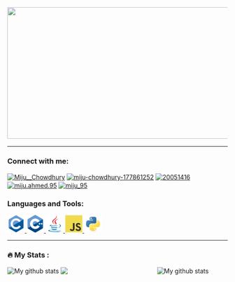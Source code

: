 <div align="center">
  <img src="https://media.giphy.com/media/dWesBcTLavkZuG35MI/giphy.gif" width="600" height="300"/>
</div>

---

<h3 align="left">Connect with me:</h3>
<p align="left">
<a href="https://twitter.com/Miju__Chowdhury" target="blank"><img align="center" src="https://raw.githubusercontent.com/rahuldkjain/github-profile-readme-generator/master/src/images/icons/Social/twitter.svg" alt="Miju__Chowdhury" height="30" width="40" /></a>
<a href="https://www.linkedin.com/in/miju-chowdhury-177861252/" target="blank"><img align="center" src="https://raw.githubusercontent.com/rahuldkjain/github-profile-readme-generator/master/src/images/icons/Social/linked-in-alt.svg" alt="miju-chowdhury-177861252" height="30" width="40" /></a>
<a href="https://stackoverflow.com/users/19853167/miju-chowdhury" target="blank"><img align="center" src="https://raw.githubusercontent.com/rahuldkjain/github-profile-readme-generator/master/src/images/icons/Social/stack-overflow.svg" alt="20051416" height="30" width="40" /></a>
<a href="https://www.facebook.com/miju.ahmed.95" target="blank"><img align="center" src="https://raw.githubusercontent.com/rahuldkjain/github-profile-readme-generator/master/src/images/icons/Social/facebook.svg" alt="miju.ahmed.95" height="30" width="40" /></a>
<a href="https://www.instagram.com/miju_95/" target="blank"><img align="center" src="https://raw.githubusercontent.com/rahuldkjain/github-profile-readme-generator/master/src/images/icons/Social/instagram.svg" alt="miju_95" height="30" width="40" /></a>
</p>

<h3 align="left">Languages and Tools:</h3>
<p align="left"> <a href="https://www.cprogramming.com/" target="_blank" rel="noreferrer"> <img src="https://raw.githubusercontent.com/devicons/devicon/master/icons/c/c-original.svg" alt="c" width="40" height="40"/> </a> <a href="https://www.w3schools.com/cpp/" target="_blank" rel="noreferrer"> <img src="https://raw.githubusercontent.com/devicons/devicon/master/icons/cplusplus/cplusplus-original.svg" alt="cplusplus" width="40" height="40"/> </a> <a href="https://www.java.com" target="_blank" rel="noreferrer"> <img src="https://raw.githubusercontent.com/devicons/devicon/master/icons/java/java-original.svg" alt="java" width="40" height="40"/> </a> <a href="https://developer.mozilla.org/en-US/docs/Web/JavaScript" target="_blank" rel="noreferrer"> <img src="https://raw.githubusercontent.com/devicons/devicon/master/icons/javascript/javascript-original.svg" alt="javascript" width="40" height="40"/> </a> <a href="https://www.python.org" target="_blank" rel="noreferrer"> <img src="https://raw.githubusercontent.com/devicons/devicon/master/icons/python/python-original.svg" alt="python" width="40" height="40"/> </a> </p>

---

### :fire: My Stats :
<div display = "center">
<img align="center" src="https://github-readme-stats.vercel.app/api?username=Miju-Ahmed&show_icons=true&include_all_commits=true&theme=cobalt&hide_border=true" alt="My github stats" />
<img align="center" src="https://github-readme-stats.vercel.app/api/top-langs/?username=Miju-Ahmed&layout=compact&theme=cobalt&hide_border=true" />
&nbsp; &nbsp; &nbsp; &nbsp; &nbsp; &nbsp; &nbsp; &nbsp; &nbsp; &nbsp; &nbsp; &nbsp; &nbsp; &nbsp; &nbsp; &nbsp; &nbsp; &nbsp; &nbsp; &nbsp; &nbsp; &nbsp; &nbsp; &nbsp; &nbsp; &nbsp;<img align="center" src="https://github-readme-streak-stats.herokuapp.com?user=rakib3903&theme=vue-dark&hide_border=true&date_format=M%20j%5B%2C%20Y%5D" alt="My github stats" />
</div>  




